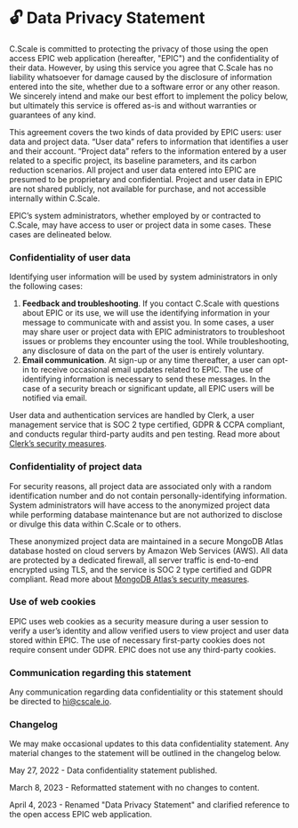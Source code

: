 # 🔓 Data Privacy Statement

C.Scale is committed to protecting the privacy of those using the open access EPIC web application (hereafter, "EPIC") and the confidentiality of their data. However, by using this service you agree that C.Scale has no liability whatsoever for damage caused by the disclosure of information entered into the site, whether due to a software error or any other reason. We sincerely intend and make our best effort to implement the policy below, but ultimately this service is offered as-is and without warranties or guarantees of any kind.

This agreement covers the two kinds of data provided by EPIC users: user data and project data. “User data” refers to information that identifies a user and their account. “Project data” refers to the information entered by a user related to a specific project, its baseline parameters, and its carbon reduction scenarios. All project and user data entered into EPIC are presumed to be proprietary and confidential. Project and user data in EPIC are not shared publicly, not available for purchase, and not accessible internally within C.Scale.

EPIC’s system administrators, whether employed by or contracted to C.Scale, may have access to user or project data in some cases. These cases are delineated below.

### **Confidentiality of user data**

Identifying user information will be used by system administrators in only the following cases:

1. **Feedback and troubleshooting**. If you contact C.Scale with questions about EPIC or its use, we will use the identifying information in your message to communicate with and assist you. In some cases, a user may share user or project data with EPIC administrators to troubleshoot issues or problems they encounter using the tool. While troubleshooting, any disclosure of data on the part of the user is entirely voluntary.
2. **Email communication**. At sign-up or any time thereafter, a user can opt-in to receive occasional email updates related to EPIC. The use of identifying information is necessary to send these messages. In the case of a security breach or significant update, all EPIC users will be notified via email.

User data and authentication services are handled by Clerk, a user management service that is SOC 2 type certified, GDPR & CCPA compliant, and conducts regular third-party audits and pen testing. Read more about [Clerk’s security measures](https://clerk.dev/features/security).

### Confidentiality of project data

For security reasons, all project data are associated only with a random identification number and do not contain personally-identifying information. System administrators will have access to the anonymized project data while performing database maintenance but are not authorized to disclose or divulge this data within C.Scale or to others.

These anonymized project data are maintained in a secure MongoDB Atlas database hosted on cloud servers by Amazon Web Services (AWS). All data are protected by a dedicated firewall, all server traffic is end-to-end encrypted using TLS, and the service is SOC 2 type certified and GDPR compliant. Read more about [MongoDB Atlas’s security measures](https://www.mongodb.com/cloud/atlas/security).

### Use of web cookies

EPIC uses web cookies as a security measure during a user session to verify a user’s identity and allow verified users to view project and user data stored within EPIC. The use of necessary first-party cookies does not require consent under GDPR. EPIC does not use any third-party cookies.

### Communication regarding this statement

Any communication regarding data confidentiality or this statement should be directed to [hi@cscale.io](mailto:hi@cscale.io?subject=Confidentiality).

### Changelog

We may make occasional updates to this data confidentiality statement. Any material changes to the statement will be outlined in the changelog below.

May 27, 2022 - Data confidentiality statement published.

March 8, 2023 - Reformatted statement with no changes to content.

April 4, 2023 - Renamed "Data Privacy Statement" and clarified reference to the open access EPIC web application.

